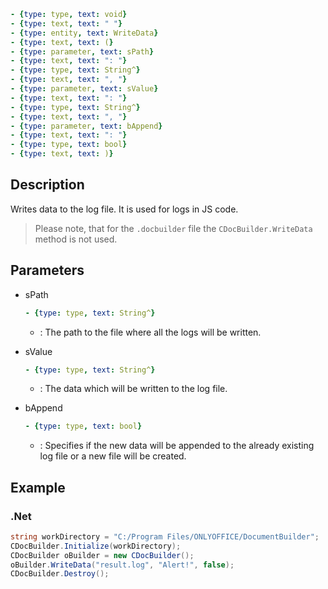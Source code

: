 ```yml signature
- {type: type, text: void}
- {type: text, text: " "}
- {type: entity, text: WriteData}
- {type: text, text: (}
- {type: parameter, text: sPath}
- {type: text, text: ": "}
- {type: type, text: String^}
- {type: text, text: ", "}
- {type: parameter, text: sValue}
- {type: text, text: ": "}
- {type: type, text: String^}
- {type: text, text: ", "}
- {type: parameter, text: bAppend}
- {type: text, text: ": "}
- {type: type, text: bool}
- {type: text, text: )}
```

## Description

Writes data to the log file. It is used for logs in JS code.

> Please note, that for the `.docbuilder` file the `CDocBuilder.WriteData` method is not used.

## Parameters

<parameters>

- sPath

  ```yml signature.variant="inline"
  - {type: type, text: String^}
  ```

  - : The path to the file where all the logs will be written.

- sValue

  ```yml signature.variant="inline"
  - {type: type, text: String^}
  ```

  - : The data which will be written to the log file.

- bAppend

  ```yml signature.variant="inline"
  - {type: type, text: bool}
  ```

  - : Specifies if the new data will be appended to the already existing log file or a new file will be created.

</parameters>

## Example

### .Net

```cs
string workDirectory = "C:/Program Files/ONLYOFFICE/DocumentBuilder";
CDocBuilder.Initialize(workDirectory);
CDocBuilder oBuilder = new CDocBuilder();
oBuilder.WriteData("result.log", "Alert!", false);
CDocBuilder.Destroy();
```
